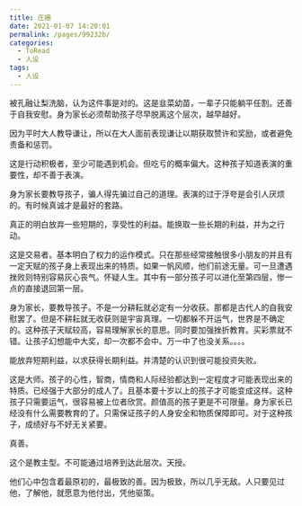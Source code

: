 ```yaml
---
title: 庄姗
date: 2021-01-07 14:20:01
permalink: /pages/99232b/
categories:
  - ToRead
  - 人设
tags:
  - 人设
---
```





被孔融让梨洗脑，认为这件事是对的。这是韭菜幼苗，一辈子只能躺平任割。还善于自我安慰。身为家长必须帮助孩子尽早脱离这个层次，越早越好。



因为平时大人教导谦让，所以在大人面前表现谦让以期获取赞许和奖励，或者避免责备和惩罚。

这是行动积极者，至少可能遇到机会。但吃亏的概率偏大。这种孩子知道表演的重要性，却不善于表演。

身为家长要教导孩子，骗人得先骗过自己的道理。表演的过于浮夸是会引人厌烦的。有时候真诚才是最好的套路。



真正的明白放弃一些短期的，享受性的利益。能换取一些长期的利益，并为之行动。

这是交易者。基本明白了权力的运作模式。只在那些经常接触很多小朋友的并且有一定天赋的孩子身上表现出来的特质。如果一帆风顺，他们前途无量。可一旦遭遇挫败则特别容易灰心丧气。怀疑人生。其中有一部分孩子可以进化至第四层，惨一点的直接退回第一层。

身为家长，要教导孩子。不是一分耕耘就必定有一分收获。那都是古代人的自我安慰罢了。但是不耕耘就无收获则是宇宙真理。一切都躲不开运气，世界是不确定的。这种孩子天赋较高，容易理解家长的意思。同时要加强挫折教育。买彩票就不错。让孩子幻想能中大奖，却一次都不会中。万一中了也没关系。。。。



能放弃短期利益，以求获得长期利益。并清楚的认识到很可能投资失败。

这是大师。孩子的心性，智商，情商和人际经验都达到一定程度才可能表现出来的特质。已经强于大部分的成人了。且基本要十岁以上的孩子才可能变成这样。这种孩子只需要运气，很容易被上位者欣赏。颜值高的孩子更是不可限量。身为家长已经没有什么需要教育的了。只需保证孩子的人身安全和物质保障即可。对于这种孩子，成绩好与不好无关紧要。



真善。

这个是教主型。不可能通过培养到达此层次。天授。

他们心中包含着最原初的，最极致的善。因为极致，所以几乎无敌。人只要见过他，了解他，就愿意为他付出，凭他驱策。